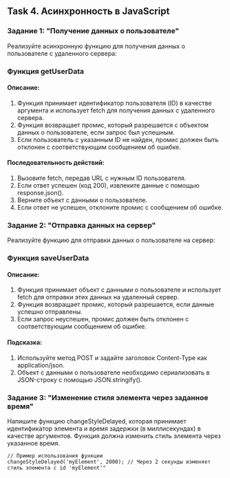 ## Task 4. Асинхронность в JavaScript

### Задание 1: "Получение данных о пользователе"
  Реализуйте асинхронную функцию для получения данных о пользователе с удаленного
  сервера:
   ### Функция getUserData
  #### Описание:
  1. Функция принимает идентификатор пользователя (ID) в качестве аргумента и использует fetch для получения данных с удаленного сервера.
  2. Функция возвращает промис, который разрешается с объектом данных о
   пользователе, если запрос был успешным.
  3. Если пользователь с указанным ID не найден, промис должен быть
  отклонен с соответствующим сообщением об ошибке.
  #### Последовательность действий:
  1. Вызовите fetch, передав URL с нужным ID пользователя.
  2. Если ответ успешен (код 200), извлеките данные с помощью
   response.json().
  3. Верните объект с данными о пользователе.
  4. Если ответ не успешен, отклоните промис с сообщением об ошибке.
   
### Задание 2: "Отправка данных на сервер"
Реализуйте функцию для отправки данных о пользователе на сервер:
### Функция saveUserData
#### Описание:
  1. Функция принимает объект с данными о пользователе и использует fetch для отправки этих данных на удаленный сервер.
  2. Функция возвращает промис, который разрешается, если данные успешно отправлены.
  3. Если запрос неуспешен, промис должен быть отклонен с соответствующим сообщением об ошибке.
  #### Подсказка:
  1. Используйте метод POST и задайте заголовок Content-Type как application/json.
  2. Объект с данными о пользователе необходимо сериализовать в JSON-строку с помощью JSON.stringify().


### Задание 3: "Изменение стиля элемента через заданное время"
Напишите функцию changeStyleDelayed, которая принимает идентификатор элемента и время задержки (в миллисекундах) в качестве аргументов. Функция должна изменить стиль элемента через указанное время.
```
// Пример использования функции
changeStyleDelayed('myElement', 2000); // Через 2 секунды изменяет стиль элемента с id 'myElement'"
```
